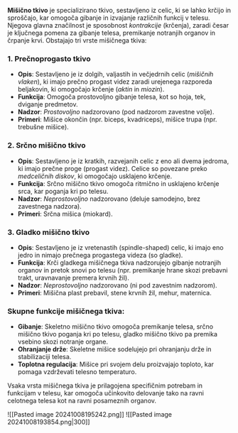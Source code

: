 
**Mišično tkivo** je specializirano tkivo, sestavljeno iz celic, ki se lahko krčijo in sproščajo, kar omogoča gibanje in izvajanje različnih funkcij v telesu. Njegova glavna značilnost je sposobnost _kontrakcije_ (krčenja), zaradi česar je ključnega pomena za gibanje telesa, premikanje notranjih organov in črpanje krvi. Obstajajo tri vrste mišičnega tkiva:

### 1. **Prečnoprogasto tkivo**

- **Opis**: Sestavljeno je iz dolgih, valjastih in večjedrnih celic (_mišičnih vlaken_), ki imajo prečno progast videz zaradi urejenega razporeda beljakovin, ki omogočajo krčenje (_aktin_ in _miozin_).
- **Funkcija**: Omogoča prostovoljno gibanje telesa, kot so hoja, tek, dviganje predmetov.
- **Nadzor**: _Prostovoljno_ nadzorovano (pod nadzorom zavestne volje).
- **Primeri**: Mišice okončin (npr. biceps, kvadriceps), mišice trupa (npr. trebušne mišice).

### 2. **Srčno mišično tkivo**

- **Opis**: Sestavljeno je iz kratkih, razvejanih celic z eno ali dvema jedroma, ki imajo prečne proge (progast videz). Celice so povezane preko _medceličnih diskov_, ki omogočajo usklajeno krčenje.
- **Funkcija**: Srčno mišično tkivo omogoča ritmično in usklajeno krčenje srca, kar poganja kri po telesu.
- **Nadzor**: _Neprostovoljno_ nadzorovano (deluje samodejno, brez zavestnega nadzora).
- **Primeri**: Srčna mišica (miokard).

### 3. **Gladko mišično tkivo**

- **Opis**: Sestavljeno je iz vretenastih (spindle-shaped) celic, ki imajo eno jedro in nimajo prečnega progastega videza (so gladke).
- **Funkcija**: Krči gladkega mišičnega tkiva nadzorujejo gibanje notranjih organov in pretok snovi po telesu (npr. premikanje hrane skozi prebavni trakt, uravnavanje premera krvnih žil).
- **Nadzor**: _Neprostovoljno_ nadzorovano (ni pod zavestnim nadzorom).
- **Primeri**: Mišična plast prebavil, stene krvnih žil, mehur, maternica.

### Skupne funkcije mišičnega tkiva:

- **Gibanje**: Skeletno mišično tkivo omogoča premikanje telesa, srčno mišično tkivo poganja kri po telesu, gladko mišično tkivo pa premika vsebino skozi notranje organe.
- **Ohranjanje drže**: Skeletne mišice sodelujejo pri ohranjanju drže in stabilizaciji telesa.
- **Toplotna regulacija**: Mišice pri svojem delu proizvajajo toploto, kar pomaga vzdrževati telesno temperaturo.

Vsaka vrsta mišičnega tkiva je prilagojena specifičnim potrebam in funkcijam v telesu, kar omogoča učinkovito delovanje tako na ravni celotnega telesa kot na ravni posameznih organov.

![[Pasted image 20241008195242.png]]
![[Pasted image 20241008193854.png|300]]
